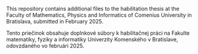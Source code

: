 This repository contains additional files to the habilitation thesis at the Faculty of Mathematics, Physics and Informatics of Comenius University in Bratislava, submitted in February 2025.

Tento priečinok obsahuje doplnkové súbory k habilitačnej práci na Fakulte matematiky, fyziky a informatiky Univerzity Komenského v Bratislave, odovzdaného vo februári 2025.
